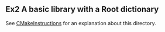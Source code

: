 <!-- doxy
\page refExamplesEx2 Ex2 A basic library with a Root dictionary
/doxy -->

## Ex2 A basic library with a Root dictionary

See [CMakeInstructions](/doc/CMakeInstructions.md) for an explanation about this directory.
